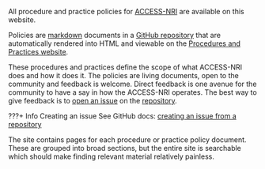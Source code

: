 All procedure and practice policies for [ACCESS-NRI] are available on this website. 

Policies are [markdown] documents in a [GitHub repository][repo] that are automatically rendered into HTML and viewable on the [Procedures and Practices website][procedures-and-practices]. 

These procedures and practices define the scope of what ACCESS-NRI does and how it does it. The policies are living documents, open to the community and feedback is welcome. Direct feedback is one avenue for the community to have a say in how the ACCESS-NRI operates. The best way to give feedback is to [open an issue][issues] on the [repository][repo].  

???+ Info Creating an issue
    See GitHub docs: [creating an issue from a repository][create-issue] 

The site contains pages for each procedure or practice policy document. These are grouped into broad sections, but the entire site is searchable which should make finding relevant material relatively painless.

[ACCESS-NRI]: https://access-nri.org.au
[markdown]: https://www.markdownguide.org
[repo]: https://github.com/ACCESS-NRI/Procedures-and-Practices
[procedures-and-practices]: https://access-nri.github.io/procedures-and-practices
[issues]: https://github.com/ACCESS-NRI/procedures-and-practices/issues
[create-issue]: https://docs.github.com/en/issues/tracking-your-work-with-issues/creating-an-issue#creating-an-issue-from-a-repository
